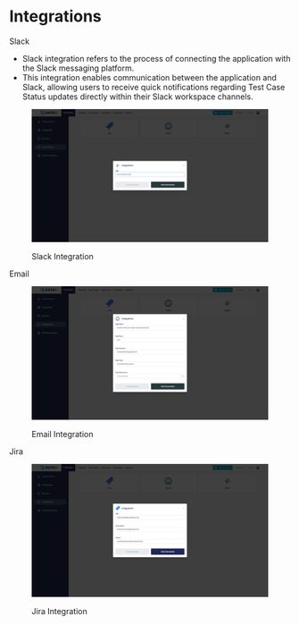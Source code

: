 # Integrations

Slack

* Slack integration refers to the process of connecting the application with the Slack messaging platform.
* This integration enables communication between the application and Slack, allowing users to receive quick notifications regarding Test Case Status updates directly within their Slack workspace channels.

<figure><img src="../../.gitbook/assets/Screenshot (460).png" alt=""><figcaption><p>Slack Integration</p></figcaption></figure>



Email



<figure><img src="../../.gitbook/assets/Screenshot (457).png" alt=""><figcaption><p>Email Integration</p></figcaption></figure>



Jira





<figure><img src="../../.gitbook/assets/Screenshot (459).png" alt=""><figcaption><p>Jira Integration</p></figcaption></figure>





